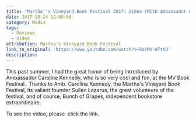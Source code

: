 ```yaml
---
title: 'Martha''s Vineyard Book Festival 2017: Video (With Ambassador Caroline Kennedy)'
date: 2017-10-24 12:00:00
category: Media
tags:
  - Reviews
  - Video
attribution: Martha's Vineyard Book Festival
link_to_original: 'https://www.youtube.com/watch?v=kscMU-W7tKU'
description:
---
```



This past summer, I had the great honor of being introduced by Ambassador Caroline Kennedy, who is so very cool and fun, at the MV Book Festival. &nbsp;Thanks to Amb. Caroline Kennedy, the Martha's Vineyard Book Festival, its valiant founder Sullen Lazarus, the great volunteers of the festival, and of course, Bunch of Grapes, independent bookstore extraordinaire.

To see the video, please &nbsp;click the link.&nbsp;

&nbsp;

&nbsp;